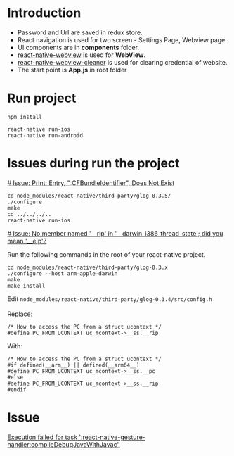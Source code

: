 # Introduction
<ul>
<li>Password and Url are saved in redux store.</li>
<li>React navigation is used for two screen - Settings Page, Webview page.</li>
<li>UI components are in <b>components</b> folder.</li>
<li><a href="https://www.npmjs.com/package/react-native-webview">react-native-webview</a> is used for <b>WebView</b>.</li>
<li><a href="https://www.npmjs.com/package/react-native-webview-cleaner">react-native-webview-cleaner</a> is used for clearing credential of website.</li>
<li>The start point is <b>App.js</b> in root folder</li>
</ul>

# Run project
```
npm install

react-native run-ios
react-native run-android
```

# Issues during run the project

<a href="https://stackoverflow.com/questions/50836558/react-native-config-h-not-found"># Issue: Print: Entry, ":CFBundleIdentifier", Does Not Exist</a>

```
cd node_modules/react-native/third-party/glog-0.3.5/
./configure
make
cd ../../../..
react-native run-ios
```

<a href="https://zivost.com/blog/xcode-10-causes-haywire-for-react-native-developers/"># Issue: No member named '__rip' in '__darwin_i386_thread_state'; did you mean '__eip'?</a>

Run the following commands in the root of your react-native project.
```
cd node_modules/react-native/third-party/glog-0.3.x
./configure --host arm-apple-darwin
make
make install
```

Edit `node_modules/react-native/third-party/glog-0.3.4/src/config.h`<br><br>
Replace:
```
/* How to access the PC from a struct ucontext */
#define PC_FROM_UCONTEXT uc_mcontext->__ss.__rip
```
With:
```
/* How to access the PC from a struct ucontext */
#if defined(__arm__) || defined(__arm64__)
#define PC_FROM_UCONTEXT uc_mcontext->__ss.__pc
#else
#define PC_FROM_UCONTEXT uc_mcontext->__ss.__rip
#endif
```
# Issue
<a href="https://github.com/kmagiera/react-native-gesture-handler/issues/343#issuecomment-468816796">Execution failed for task ':react-native-gesture-handler:compileDebugJavaWithJavac'.</a>